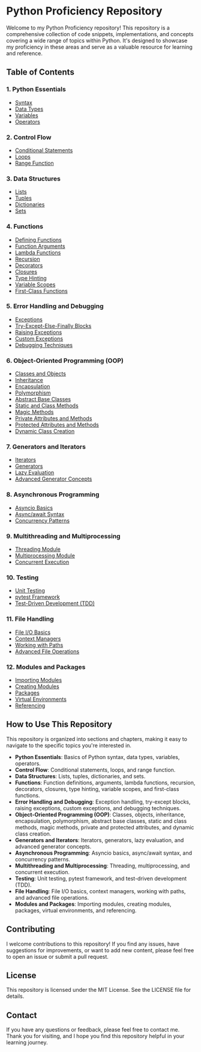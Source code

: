 # Python Proficiency Repository

Welcome to my Python Proficiency repository! This repository is a comprehensive collection of code snippets, implementations, and concepts covering a wide range of topics within Python. It's designed to showcase my proficiency in these areas and serve as a valuable resource for learning and reference.

## Table of Contents
### 1. Python Essentials

- [Syntax](Python_Essentials/Syntax)
- [Data Types](Python_Essentials/Data_Types)
- [Variables](Python_Essentials/Variables)
- [Operators](Python_Essentials/Operators)

### 2. Control Flow

- [Conditional Statements](Control_Flow/Conditional_Statements)
- [Loops](Control_Flow/Loops)
- [Range Function](Control_Flow/Range_Function)

### 3. Data Structures

- [Lists](Data_Structures/Lists)
- [Tuples](Data_Structures/Tuples)
- [Dictionaries](Data_Structures/Dictionaries)
- [Sets](Data_Structures/Sets)

### 4. Functions

- [Defining Functions](Functions/Defining_Functions)
- [Function Arguments](Functions/Function_Arguments)
- [Lambda Functions](Functions/Lambda_Functions)
- [Recursion](Functions/Recursion)
- [Decorators](Functions/Decorators)
- [Closures](Functions/Closures)
- [Type Hinting](Functions/Type_Hinting)
- [Variable Scopes](Functions/Variable_Scopes)
- [First-Class Functions](Functions/First_Class_Functions)

### 5. Error Handling and Debugging

- [Exceptions](Error_Handling_and_Debugging/Exceptions)
- [Try-Except-Else-Finally Blocks](Error_Handling_and_Debugging/Try_Except_Else_Finally_Blocks)
- [Raising Exceptions](Error_Handling_and_Debugging/Raising_Exceptions)
- [Custom Exceptions](Error_Handling_and_Debugging/Custom_Exceptions)
- [Debugging Techniques](Error_Handling_and_Debugging/Debugging_Techniques)

### 6. Object-Oriented Programming (OOP)

- [Classes and Objects](OOP/Classes_and_Objects)
- [Inheritance](OOP/Inheritance)
- [Encapsulation](OOP/Encapsulation)
- [Polymorphism](OOP/Polymorphism)
- [Abstract Base Classes](OOP/Abstract_Base_Classes)
- [Static and Class Methods](OOP/Static_and_Class_Methods)
- [Magic Methods](OOP/Magic_Methods)
- [Private Attributes and Methods](OOP/Private_Attributes_and_Methods)
- [Protected Attributes and Methods](OOP/Protected_Attributes_and_Methods)
- [Dynamic Class Creation](OOP/Dynamic_Class_Creation)

### 7. Generators and Iterators

- [Iterators](Generators_and_Iterators/Iterators)
- [Generators](Generators_and_Iterators/Generators)
- [Lazy Evaluation](Generators_and_Iterators/Lazy_Evaluation)
- [Advanced Generator Concepts](Generators_and_Iterators/Advanced_Generator_Concepts)

### 8. Asynchronous Programming

- [Asyncio Basics](Asynchronous_Programming/Asyncio_Basics)
- [Async/await Syntax](Asynchronous_Programming/Async_await_Syntax)
- [Concurrency Patterns](Asynchronous_Programming/Concurrency_Patterns)

### 9. Multithreading and Multiprocessing

- [Threading Module](Multithreading_and_Multiprocessing/Threading_Module)
- [Multiprocessing Module](Multithreading_and_Multiprocessing/Multiprocessing_Module)
- [Concurrent Execution](Multithreading_and_Multiprocessing/Concurrent_Execution)

### 10. Testing

- [Unit Testing](Testing/Unit_Testing)
- [pytest Framework](Testing/pytest_Framework)
- [Test-Driven Development (TDD)](Testing/Test_Driven_Development)

### 11. File Handling

- [File I/O Basics](File_Handling/File_IO_Basics)
- [Context Managers](File_Handling/Context_Managers)
- [Working with Paths](File_Handling/Working_with_Paths)
- [Advanced File Operations](File_Handling/Advanced_File_Operations)

### 12. Modules and Packages

- [Importing Modules](Modules_and_Packages/Importing_Modules)
- [Creating Modules](Modules_and_Packages/Creating_Modules)
- [Packages](Modules_and_Packages/Packages)
- [Virtual Environments](Modules_and_Packages/Virtual_Environments)
- [Referencing](Modules_and_Packages/Referencing)

## How to Use This Repository

This repository is organized into sections and chapters, making it easy to navigate to the specific topics you're interested in.

- **Python Essentials**: Basics of Python syntax, data types, variables, operators.
- **Control Flow**: Conditional statements, loops, and range function.
- **Data Structures**: Lists, tuples, dictionaries, and sets.
- **Functions**: Function definitions, arguments, lambda functions, recursion, decorators, closures, type hinting, variable scopes, and first-class functions.
- **Error Handling and Debugging**: Exception handling, try-except blocks, raising exceptions, custom exceptions, and debugging techniques.
- **Object-Oriented Programming (OOP)**: Classes, objects, inheritance, encapsulation, polymorphism, abstract base classes, static and class methods, magic methods, private and protected attributes, and dynamic class creation.
- **Generators and Iterators**: Iterators, generators, lazy evaluation, and advanced generator concepts.
- **Asynchronous Programming**: Asyncio basics, async/await syntax, and concurrency patterns.
- **Multithreading and Multiprocessing**: Threading, multiprocessing, and concurrent execution.
- **Testing**: Unit testing, pytest framework, and test-driven development (TDD).
- **File Handling**: File I/O basics, context managers, working with paths, and advanced file operations.
- **Modules and Packages**: Importing modules, creating modules, packages, virtual environments, and referencing.

## Contributing

I welcome contributions to this repository! If you find any issues, have suggestions for improvements, or want to add new content, please feel free to open an issue or submit a pull request.

## License

This repository is licensed under the MIT License. See the LICENSE file for details.

## Contact

If you have any questions or feedback, please feel free to contact me.
Thank you for visiting, and I hope you find this repository helpful in your learning journey.
